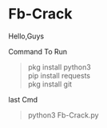 # Fb-Crack
Hello,Guys

Command To Run
>pkg install python3<br>
>pip install requests<br>
>pkg install git <br>

last Cmd<br>
>python3 Fb-Crack.py
